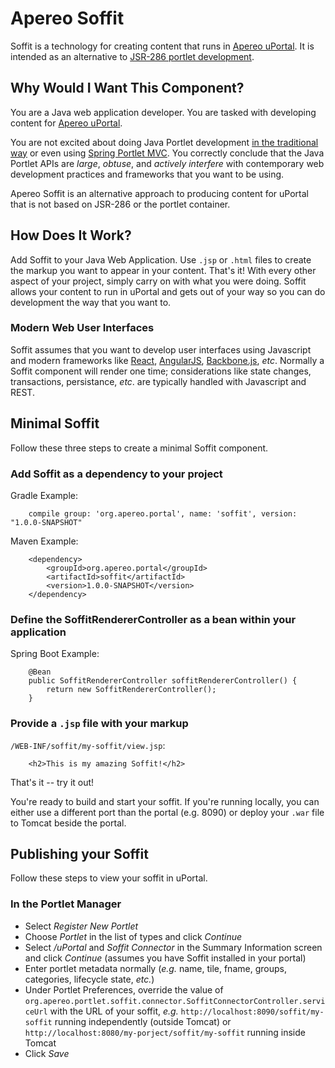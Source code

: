 # Apereo Soffit

Soffit is a technology for creating content that runs in [Apereo uPortal](https://www.apereo.org/projects/uportal).  It is intended as an alternative to [JSR-286 portlet development](https://jcp.org/en/jsr/detail?id=286).

## Why Would I Want This Component?

You are a Java web application developer.  You are tasked with developing content for [Apereo uPortal](https://www.apereo.org/projects/uportal).

You are not excited about doing Java Portlet development [in the traditional way](http://www.theserverside.com/tutorial/JSR-286-development-tutorial-An-introduction-to-portlet-programming) or even using [Spring Portlet MVC](http://docs.spring.io/autorepo/docs/spring/3.2.x/spring-framework-reference/html/portlet.html).  You correctly conclude that the Java Portlet APIs are _large_, _obtuse_, and _actively interfere_ with contemporary web development practices and frameworks that you want to be using.

Apereo Soffit is an alternative approach to producing content for uPortal that is not based on JSR-286 or the portlet container.

## How Does It Work?

Add Soffit to your Java Web Application.  Use `.jsp` or `.html` files to create the markup you want to appear in your content.  That's it!  With every other aspect of your project, simply carry on with what you were doing.  Soffit allows your content to run in uPortal and gets out of your way so you can do development the way that you want to.

### Modern Web User Interfaces

Soffit assumes that you want to develop user interfaces using Javascript and modern frameworks like [React](https://facebook.github.io/react/), [AngularJS](https://angularjs.org/), [Backbone.js](http://backbonejs.org/), _etc_.  Normally a Soffit component will render one time;  considerations like state changes, transactions, persistance, _etc_. are typically handled with Javascript and REST.

## Minimal Soffit

Follow these three steps to create a minimal Soffit component.

### Add Soffit as a dependency to your project

Gradle Example:
```
    compile group: 'org.apereo.portal', name: 'soffit', version: "1.0.0-SNAPSHOT"
```

Maven Example:
```
    <dependency>
        <groupId>org.apereo.portal</groupId>
        <artifactId>soffit</artifactId>
        <version>1.0.0-SNAPSHOT</version>
    </dependency>
```

### Define the SoffitRendererController as a bean within your application

Spring Boot Example:
```
    @Bean
    public SoffitRendererController soffitRendererController() {
        return new SoffitRendererController();
    }
```

### Provide a `.jsp` file with your markup

`/WEB-INF/soffit/my-soffit/view.jsp`:
```
    <h2>This is my amazing Soffit!</h2>
```

That's it -- try it out!

You're ready to build and start your soffit.  If you're running locally, you can either use a different port than the portal (e.g. 8090) or deploy your `.war` file to Tomcat beside the portal.

## Publishing your Soffit

Follow these steps to view your soffit in uPortal.

### In the Portlet Manager

* Select _Register New Portlet_
* Choose _Portlet_ in the list of types and click _Continue_
* Select _/uPortal_ and _Soffit Connector_ in the Summary Information screen and click _Continue_ (assumes you have Soffit installed in your portal)
* Enter portlet metadata normally (_e.g._ name, tile, fname, groups, categories, lifecycle state, _etc._)
* Under Portlet Preferences, override the value of `org.apereo.portlet.soffit.connector.SoffitConnectorController.serviceUrl` with the URL of your soffit, _e.g._ `http://localhost:8090/soffit/my-soffit` running independently (outside Tomcat) or `http://localhost:8080/my-porject/soffit/my-soffit` running inside Tomcat
* Click _Save_
